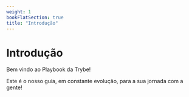 ```yaml
---
weight: 1
bookFlatSection: true
title: "Introdução"
---
```


# Introdução

Bem vindo ao Playbook da Trybe!

Este é o nosso guia, em constante evolução, para a sua jornada com a gente!

